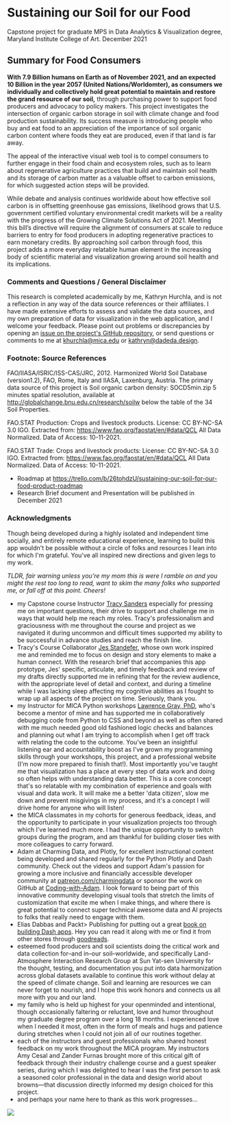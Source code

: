 # Sustaining our Soil for our Food

Capstone project for graduate MPS in Data Analytics &amp; Visualization degree, Maryland Institute College of Art.
December 2021

## Summary for Food Consumers
**With 7.9 Billion humans on Earth as of November 2021, and an expected 10 Billion in the year 2057 (United Nations/Worldomter), as consumers we individually and collectively hold great potential to maintain and restore the grand resource of our soil,** through purchasing power to support food producers and advocacy to policy makers. This project investigates the intersection of organic carbon storage in soil with climate change and food production sustainability. Its success measure is introducing people who buy and eat food to an appreciation of the importance of soil organic carbon content where foods they eat are produced, even if that land is far away.

The appeal of the interactive visual web tool is to compel consumers to further engage in their food chain and ecosystem roles, such as to learn about regenerative agriculture practices that build and maintain soil health and its storage of carbon matter as a valuable offset to carbon emissions, for which suggested action steps will be provided. 

While debate and analysis continues worldwide about how effective soil carbon is in offsetting greenhouse gas emissions, likelihood grows that U.S. government certified voluntary environmental credit markets will be a reality with the progress of the Growing Climate Solutions Act of 2021. Meeting this bill’s directive will require the alignment of consumers at scale to reduce barriers to entry for food producers in adopting regenerative practices to earn monetary credits. By approaching soil carbon through food, this project adds a more everyday relatable human element in the increasing body of scientific material and visualization growing around soil health and its implications.

### Comments and Questions / General Disclaimer
This research is completed academically by me, Kathryn Hurchla, and is not a reflection in any way of the data source references or their affiliates. I have made extensive efforts to assess and validate the data sources, and my own preparation of data for visualization in the web application, and I welcome your feedback. Please point out problems or discrepancies by opening an <a href="https://github.com/khurchla/sustain-our-soil-for-our-food/issues">issue on the project's GitHub repository</a>, or send questions or comments to me at <a href="mailto:khurchla@mica.edu?cc=kathryn@dadeda.design&subject=Sustain our Soil for our Food">khurchla@mica.edu or kathryn@dadeda.design</a>. 

### Footnote: Source References
FAO/IIASA/ISRIC/ISS-CAS/JRC, 2012. Harmonized World Soil Database
(version1.2), FAO, Rome, Italy and IIASA, Laxenburg, Austria.
The primary data source of this project is Soil organic carbon density: SOCD5min.zip 5 minutes spatial resolution, available at http://globalchange.bnu.edu.cn/research/soilw below the table of the 34 Soil Properties.

FAO.STAT Production: Crops and livestock products. License: CC BY-NC-SA 3.0 IGO. Extracted from: https://www.fao.org/faostat/en/#data/QCL All Data Normalized. Data of Access: 10-11-2021.

FAO.STAT Trade: Crops and livestock products: License: CC BY-NC-SA 3.0 IGO. Extracted from: https://www.fao.org/faostat/en/#data/QCL All Data Normalized. Data of Access: 10-11-2021.

- Roadmap at https://trello.com/b/26tohdzU/sustaining-our-soil-for-our-food-product-roadmap
- Research Brief document and Presentation will be published in December 2021

### Acknowledgments
Though being developed during a highly isolated and independent time socially, and entirely remote educational experience, learning to build this app wouldn't be possible without a circle of folks and resources I lean into for which I'm grateful. You've all inspired new directions and given legs to my work. 

_TLDR, fair warning unless you're my mom this is were I ramble on and you might the rest too long to read, want to skim the many folks who supported me, or fall off at this point. Cheers!_

- my Capstone course Instructor <a href="https://www.linkedin.com/in/tracy-sanders-04881827/">Tracy Sanders</a> especially for pressing me on important questions, their drive to support and challenge me in ways that would help me reach my roles. Tracy's professionalism and graciousness with me throughout the course and project as we navigated it during uncommon and difficult times supported my ability to be successful in advance studies and reach the finish line. 
- Tracy's Course Collaborator <a href="https://www.linkedin.com/in/jes-standefer/">Jes Standefer</a>, whose own work inspired me and reminded me to focus on design and story elements to make a human connect. With the research brief that accompanies this app prototype, Jes' specific, articulate, and timely feedback and review of my drafts directly supported me in refining that for the review audience, with the appropriate level of detail and context, and during a timeline while I was lacking sleep affecting my cognitive abilities as I fought to wrap up all aspects of the project on time. Seriously, thank you.
- my Instructor for MICA Python workshops <a href="https://github.com/sponsors/lwgray">Lawrence Gray, PhD</a>, who's become a mentor of mine and has supported me in collaboratively debugging code from Python to CSS and beyond as well as often shared with me much needed good old fashioned logic checks and balances and planning out what I am trying to accomplish when I get off track with relating the code to the outcome. You've been an insightful listening ear and accountability boost as I've grown my programming skills through your workshops, this project, and a professional website (I'm now more prepared to finish that!). Most importantly you've taught me that visualization has a place at every step of data work and doing so often helps with understanding data better. This is a core concept that's so relatable with my combination of experience and goals with visual and data work. It will make me a better 'data citizen', slow me down and prevent misgivings in my process, and it's a concept I will drive home for anyone who will listen! 
- the MICA classmates in my cohorts for generous feedback, ideas, and the opportunity to participate in your visualization projects too through which I've learned much more. I had the unique opportunity to switch groups during the program, and am thankful for building closer ties with more colleagues to carry forward.
- Adam at Charming Data, and Plotly, for excellent instructional content being developed and shared regularly for the Python Plotly and Dash community. Check out the videos and support Adam's passion for growing a more inclusive and financially accessible developer community at <a href="https://www.patreon.com/charmingdata">patreon.com/charmingdata</a> or sponsor the work on GitHub at <a href="https://github.com/sponsors/Coding-with-Adam">Coding-with-Adam</a>. I look forward to being part of this innovative community developing visual tools that stretch the limits of customization that excite me when I make things, and where there is great potential to connect super technical awesome data and AI projects to folks that really need to engage with them. 
- Elias Dabbas and Packt> Publishing for putting out a great <a href="https://www.packtpub.com/product/interactive-dashboards-and-data-apps-with-plotly-and-dash/9781800568914">book on building Dash apps</a>.  Hey you can read it along with me or find it from other stores through <a href="https://www.goodreads.com/book/show/57365048-interactive-dashboards-and-data-apps-with-plotly-and-dash">goodreads</a>.
- esteemed food producers and soil scientists doing the critical work and data collection for–and in–our soil–worldwide, and specifically Land-Atmosphere Interaction Research Group at Sun Yat-sen University for the thought, testing, and documentation you put into data harmonization across global datasets available to continue this work without delay at the speed of climate change. Soil and learning are resources we can never forget to nourish, and I hope this work honors and connects us all more with you and our land.
- my family who is held up highest for your openminded and intentional, though occasionally faltering or reluctant, love and humor throughout my graduate degree program over a long 18 months. I experienced love when I needed it most, often in the form of meals and hugs and patience during stretches when I could not join all of our routines together. 
- each of the instructors and guest professionals who shared honest feedback on my work throughout the MICA program. My instructors Amy Cesal and Zander Furnas brought more of this critical gift of feedback through their industry challenge course and a guest speaker series, during which I was delighted to hear I was the first person to ask a seasoned color professional in the data and design world about browns—that discussion directly informed my design choiced for this project.
- and perhaps your name here to thank as this work progresses...

<!-- my custom buy me and a mentee a tea button -->
<a href="https://www.buymeacoffee.com/earthtokathy"><img src="https://img.buymeacoffee.com/button-api/?text=Fuel soil dataviz with tea&emoji=🍵&slug=earthtokathy&button_colour=ecd0df&font_colour=062D3F&font_family=Poppins&outline_colour=000000&coffee_colour=FFDD00"></a>
